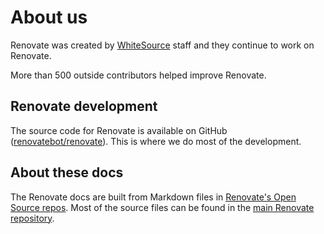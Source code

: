 # About us

Renovate was created by [WhiteSource](https://www.whitesourcesoftware.com/) staff and they continue to work on Renovate.

More than 500 outside contributors helped improve Renovate.

## Renovate development

The source code for Renovate is available on GitHub ([renovatebot/renovate](https://github.com/renovatebot/renovate)).
This is where we do most of the development.

## About these docs

The Renovate docs are built from Markdown files in [Renovate's Open Source repos](https://github.com/renovatebot/).
Most of the source files can be found in the [main Renovate repository](https://github.com/renovatebot/renovate/tree/main/docs/usage).
